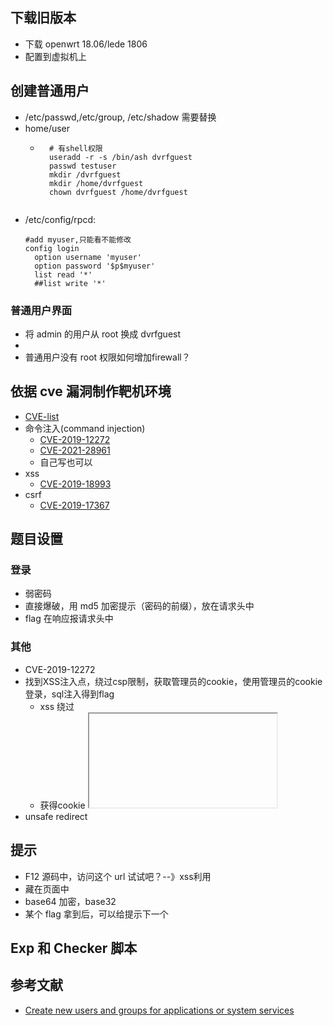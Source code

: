 ## 下载旧版本
* 下载 openwrt 18.06/lede 1806
* 配置到虚拟机上
## 创建普通用户
*  /etc/passwd,/etc/group, /etc/shadow 需要替换
*  home/user
   *  ```shell
        # 有shell权限
        useradd -r -s /bin/ash dvrfguest
        passwd testuser
        mkdir /dvrfguest
        mkdir /home/dvrfguest
        chown dvrfguest /home/dvrfguest
     ```
* /etc/config/rpcd:
  ```shell
  #add myuser,只能看不能修改
  config login
	option username 'myuser'
	option password '$p$myuser'
	list read '*'
	##list write '*'
  ```
### 普通用户界面
* 将 admin 的用户从 root 换成 dvrfguest
* [](https://stackoverflow.com/questions/18377138/openwrt-luci-how-to-implement-limited-user-access)
* 普通用户没有 root 权限如何增加firewall？
## 依据 cve 漏洞制作靶机环境
* [CVE-list](https://github.com/worrycuc/DVRF/blob/develop/%E5%B7%A5%E4%BD%9C%E8%AE%B0%E5%BD%95/cve/cve_list.md)
* 命令注入(command injection)
  * [CVE-2019-12272](https://www.cvedetails.com/cve/CVE-2019-12272/)
  * [CVE-2021-28961](https://www.cvedetails.com/cve/CVE-2021-28961/)
  * 自己写也可以
* xss
  * [CVE-2019-18993](https://www.cvedetails.com/cve/CVE-2019-18993/)
* csrf
  * [CVE-2019-17367](https://www.cvedetails.com/cve/CVE-2019-17367/)
## 题目设置
### 登录
* 弱密码
* 直接爆破，用 md5 加密提示（密码的前缀），放在请求头中
* flag 在响应报请求头中
### 其他
* CVE-2019-12272
* 找到XSS注入点，绕过csp限制，获取管理员的cookie，使用管理员的cookie登录，sql注入得到flag
  * xss 绕过
  * 获得cookie <iframe onload="alert(document.cookie)"></iframe>
* unsafe redirect
## 提示
* F12 源码中，访问这个 url 试试吧？--》xss利用
* 藏在页面中
* base64 加密，base32
* 某个 flag 拿到后，可以给提示下一个
## Exp 和 Checker 脚本
## 参考文献
* [Create new users and groups for applications or system services](https://openwrt.org/docs/guide-user/additional-software/create-new-users)
